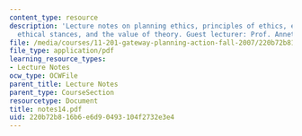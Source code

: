 ```yaml
---
content_type: resource
description: 'Lecture notes on planning ethics, principles of ethics, examples of
  ethical stances, and the value of theory. Guest lecturer: Prof. Annette Kim.'
file: /media/courses/11-201-gateway-planning-action-fall-2007/220b72b816b6e6d90493104f2732e3e4_notes14.pdf
file_type: application/pdf
learning_resource_types:
- Lecture Notes
ocw_type: OCWFile
parent_title: Lecture Notes
parent_type: CourseSection
resourcetype: Document
title: notes14.pdf
uid: 220b72b8-16b6-e6d9-0493-104f2732e3e4
---
```

